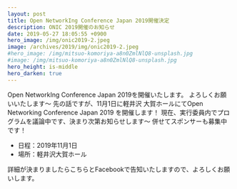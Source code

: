 ```yaml
---
layout: post
title: Open NetworkIng Conference Japan 2019開催決定
description: ONIC 2019開催のお知らせ
date: 2019-05-27 18:05:55 +0900
hero_image: /img/onic2019-2.jpeg
image: /archives/2019/img/onic2019-2.jpeg
#hero_image: /img/mitsuo-komoriya-a8n0ZmlNlQ8-unsplash.jpg
#image: /img/mitsuo-komoriya-a8n0ZmlNlQ8-unsplash.jpg
hero_height: is-middle
hero_darken: true
---
```

Open NetworkIng Conference Japan 2019を開催いたします。
よろしくお願いいたします〜
先の話ですが、11月1日に軽井沢 大賀ホールにてOpen Networking Conference Japan 2019 を開催します！
現在、実行委員内でプログラムを議論中です、決まり次第お知らせします〜
併せてスポンサーも募集中です！

* 日程：2019年11月1日
* 場所：軽井沢大賀ホール

詳細が決まりましたらこちらとFacebookで告知いたしますので、よろしくお願いします。

